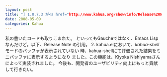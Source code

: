 ```yaml
---
layout: post
title: "] 1.0.7.3 が<a href="http://www.kahua.org/show/info/Release%20Note">リリース</a>された"
date: 2008-05-09
categories: Kahua
---
```

私の書いたコードも取りこまれた。
といってもGaucheではなく、Emacs Lispなんだけど。以下、Release Note の引用。
 2. kahua.elにおいて、*kahua-shell* モードのバッファが表示されていない
    時、kahua-shellにて評価された結果をミニバッファに表示するようになり
    ました。この機能は、Kiyoka Nishiyamaさんによって実装されました。
今後も、開発者のユーザビリティ向上にもっと貢献して行きたい。
